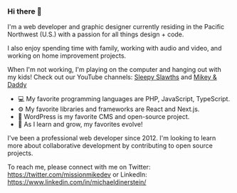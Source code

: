 ### Hi there 👋

I'm a web developer and graphic designer currently residing in the Pacific Northwest (U.S.) with a passion for all things design + code.

I also enjoy spending time with family, working with audio and video, and working on home improvement projects.

When I'm not working, I'm playing on the computer and hanging out with my kids! Check out our YouTube channels: [Sleepy Slawths](https://www.youtube.com/@sleepyslawths) and [Mikey &amp; Daddy](https://www.youtube.com/@mikeyndaddy)

- 💻 My favorite programming languages are PHP, JavaScript, TypeScript.
- ⚙️ My favorite libraries and frameworks are React and Next.js.
- 📑 WordPress is my favorite CMS and open-source project.
- 🌱 As I learn and grow, my favorites evolve!

I've been a professional web developer since 2012. I'm looking to learn more about collaborative development by contributing to open source projects.

To reach me, please connect with me on Twitter: https://twitter.com/missionmikedev or LinkedIn: https://www.linkedin.com/in/michaeldinerstein/
